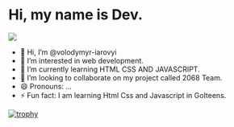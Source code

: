 # Hi, my name is Dev.

<img src="https://github-readme-streak-stats.herokuapp.com/?user=developer-macos"/>

- 👋 Hi, I’m @volodymyr-iarovyi
- 👀 I’m interested in web development.
- 🌱 I’m currently learning HTML CSS AND JAVASCRIPT.  
- 💞️ I’m looking to collaborate on my project called 2068 Team.
- 😄 Pronouns: ...
- ⚡ Fun fact: I am learning Html Css and Javascript in GoIteens.

<!---
volodymyr-iarovyi/volodymyr-iarovyi is a ✨ special ✨ repository because its `README.md` (this file) appears on your GitHub profile.
You can click the Preview link to take a look at your changes.
--->

[![trophy](https://github-profile-trophy.vercel.app/?username=developer-macos&title=Stars,Followers,Commits,Repositories,MultipleLang,PullRequest&theme=onedark)](https://github.com/ryo-ma/github-profile-trophy)
